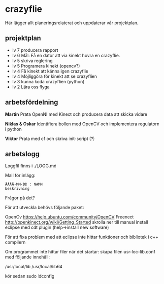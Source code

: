 crazyflie
=========
Här lägger allt planeringsrelaterat och uppdaterar vår projektplan.

projektplan
-----------

- lv 7 producera rapport
- lv 6 Mål: Få en dator att via kinekt hovra en crazyflie.
- lv 5 skriva reglering
- lv 5 Programera kinekt (opencv?)
- lv 4 Få kinekt att känna igen crazyflie
- lv 4 Möjliggöra för kinekt att se crazyflien
- lv 3 kunna koda crazyflien (python)
- lv 2 Lära oss flyga

arbetsfördelning
----------------
__Martin__
Prata OpenNI med Kinect och producera data att skicka vidare

__Niklas & Oskar__
Identifiera bollen med OpenCV och implementera regulatorn i python

__Viktor__
Prata med cf och skriva init-script (?)

arbetslogg
----------
Loggfil finns i ./LOGG.md

Mall för inlägg:

    ÅÅÅÅ-MM-DD : NAMN
    beskrivning

Frågor på det?


För att utveckla behövs följande paket:

OpenCv  https://help.ubuntu.com/community/OpenCV
Freenect  http://openkinect.org/wiki/Getting_Started    skrolla ner till manual install
eclipse med cdt plugin (help->install new software)


För att fixa problem med att eclipse inte hittar funktioner och bibliotek
i c++ compilern 



Om programmet inte hittar filer när det startar:
skapa filen usr-loc-lib.conf med följande innehåll:

/usr/local/lib
/usr/local/lib64

kör sedan 
sudo ldconfig 

